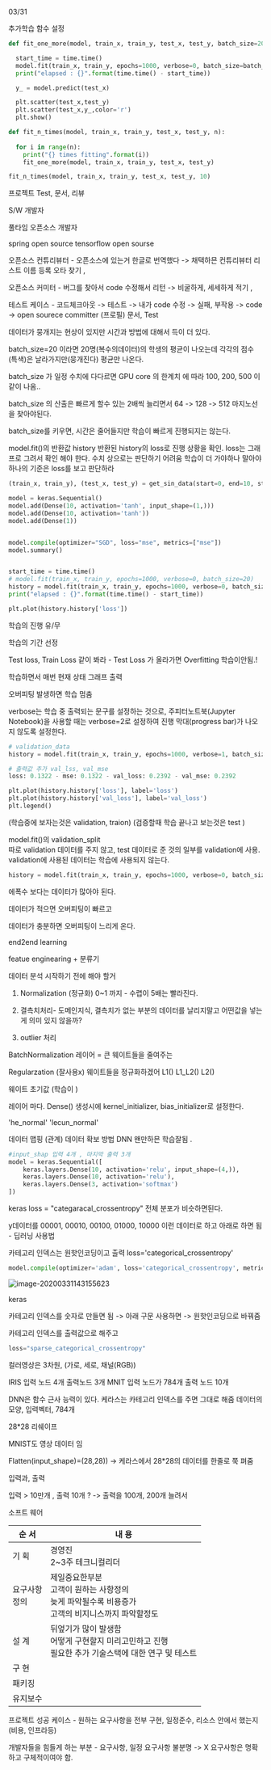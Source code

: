 
03/31


추가학습 함수 설정

```python
def fit_one_more(model, train_x, train_y, test_x, test_y, batch_size=20):

  start_time = time.time()
  model.fit(train_x, train_y, epochs=1000, verbose=0, batch_size=batch_size)
  print("elapsed : {}".format(time.time() - start_time))    

  y_ = model.predict(test_x)

  plt.scatter(test_x,test_y)
  plt.scatter(test_x,y_,color='r')
  plt.show()

def fit_n_times(model, train_x, train_y, test_x, test_y, n):
  
  for i in range(n):
    print("{} times fitting".format(i))
    fit_one_more(model, train_x, train_y, test_x, test_y)
```

```python
fit_n_times(model, train_x, train_y, test_x, test_y, 10)
```




프로젝트 
Test, 문서, 리뷰 

S/W 개발자  


풀타임 오픈소스 개발자 

spring open source 
tensorflow open sourse 

오픈소스 컨튜리뷰터 - 오픈소스에 있는거 한글로 번역했다 -> 채택하믄 컨튜리뷰터 리스트 이름 등록 
오타 찾기 ,

오픈소스 커미터 - 버그를 찾아서 code 수정해서 리턴 -> 비굴하게, 세세하게 적기 , 

테스트 케이스 - 코드체크아웃 -> 테스트 -> 내가 code 수정 -> 실패, 부작용 ->  code -> open sourece committer (프로필) 문서, Test



데이터가 뭉개지는 현상이 있지만 시간과 방법에 대해서 득이 더 있다. 

batch_size=20 이라면 20명(복수의데이터)의 학생의 평균이 나오는데 각각의 점수(특색)은 날라가지만(뭉개진다) 평균만 나온다. 



batch_size  가 일정 수치에 다다르면 GPU core 의 한계치 에 따라 100, 200, 500 이 같이 나옴.. 


batch_size 의 산출은 빠르게 할수 있는 2배씩 늘리면서 64 -> 128 -> 512  마지노선을 찾아야된다. 

batch_size를 키우면, 시간은 줄어들지만 학습이 빠르게 진행되지는 않는다. 




model.fit()의 반환값 history
반환된 history의 loss로 진행 상황을 확인.
loss는 그래프로 그려서 확인 해야 한다. 수치 상으로는 판단하기 어려움 
학습이 더 가야하나 말아야 하나의 기준은 loss를 보고 판단하라 


```python
(train_x, train_y), (test_x, test_y) = get_sin_data(start=0, end=10, step=0.1)

model = keras.Sequential()
model.add(Dense(10, activation='tanh', input_shape=(1,)))
model.add(Dense(10, activation='tanh'))
model.add(Dense(1))


model.compile(optimizer="SGD", loss="mse", metrics=["mse"])
model.summary()


start_time = time.time()
# model.fit(train_x, train_y, epochs=1000, verbose=0, batch_size=20)
history = model.fit(train_x, train_y, epochs=1000, verbose=0, batch_size=20)
print("elapsed : {}".format(time.time() - start_time))    
```

```python
plt.plot(history.history['loss'])
```

학습의 진행 유/무 

학습의 기간 선정 


Test loss, Train Loss 같이 봐라 - Test Loss 가 올라가면 Overfitting 학습이안됨.! 


학습하면서 매번 현재 상태 그래프 출력 

오버피팅 발생하면 학습 멈춤 

verbose는 학습 중 출력되는 문구를 설정하는 것으로, 주피터노트북(Jupyter Notebook)을 사용할 때는 verbose=2로 설정하여 진행 막대(progress bar)가 나오지 않도록 설정한다.


```python
# validation_data
history = model.fit(train_x, train_y, epochs=1000, verbose=1, batch_size=20, validation_data=(test_x, test_y))
```

```python
# 출력값 추가 val_lss, val_mse
loss: 0.1322 - mse: 0.1322 - val_loss: 0.2392 - val_mse: 0.2392
```

```python
plt.plot(history.history['loss'], label='loss')
plt.plot(history.history['val_loss'], label='val_loss')
plt.legend()
```

(학습중에 보자는것은 validation, traion)
(검증할때 학습 끝나고 보는것은 test )


model.fit()의 validation_split  
따로 validation 데이터를 주지 않고, test 데이터로 준 것의 일부를 validation에 사용.
validation에 사용된 데이터는 학습에 사용되지 않는다.

```python
history = model.fit(train_x, train_y, epochs=1000, verbose=0, batch_size=20, validation_split=0.1)
```

에폭수 보다는 데이터가 많아야 된다. 

데이터가 적으면 오버피팅이 빠르고 

데이터가 충분하면 오버피팅이 느리게 온다. 


end2end learning

featue enginearing + 분류기 


데이터 분석 시작하기 전에 해야 할거  

1. Normalization (정규화) 0~1 까지 - 수렵이 5배는 빨라진다. 

2. 결측치처리- 도메인지식, 결측치가 없는 부분의 데이터를 날리지말고 어떤값을 넣는게 의미 있지 않을까? 

3. outlier 처리 


BatchNormalization 레이어 
= 큰 웨이트들을 줄여주는 


Regularzation  (잘사용x)
웨이트들을 정규화하겠어 
L1() L1_L2() L2() 


웨이트 초기값  (학습이 )

레이어 마다. 
Dense() 생성시에 kernel_initializer, bias_initializer로 설정한다.

'he_normal'
'lecun_normal'


데이터 맵핑 (관계)
데이터 확보 방법 
DNN 왠만하믄 학습잘됨 .




```python
#input_shap 입력 4개 , 마지막 출력 3개
model = keras.Sequential([
    keras.layers.Dense(10, activation='relu', input_shape=(4,)),
    keras.layers.Dense(10, activation='relu'),
    keras.layers.Dense(3, activation='softmax')
])
```

keras
loss = "categaracal_crossentropy" 전체 분포가 비슷하면된다. 

y데이터를 00001, 00010, 00100, 01000, 10000 이런 데이터로 하고  아래로 하면 됨 - 딥러닝 사용법

카테고리 인덱스는 원핫인코딩이고 출력 loss='categorical_crossentropy'

```python
model.compile(optimizer='adam', loss='categorical_crossentropy', metrics=['accuracy'])
```

![image-20200331143155623](img/image-20200331143155623.png)


keras

카테고리 인덱스를 숫자로 만들면 됨 -> 아래 구문 사용하면 -> 원핫인코딩으로 바꿔줌

카테고리 인덱스를 출력값으로 해주고 
```python
loss="sparse_categorical_crossentropy"
```



컬러영상은 3차원, (가로, 세로, 채널(RGB))


IRIS 입력 노드 4개  출력노드 3개 
MNIT 입력 노드가 784개 출력 노드 10개

DNN은 함수 근사 능력이 있다. 
케라스는 카테고리 인덱스를 주면 그대로 해줌 
데이터의 모양, 입력벡터, 784개 

28*28 리쉐이프 

MNIST도 영상 데이터 임 

Flatten(input_shape)=(28,28)) -> 케라스에서 28*28의 데이터를 한줄로 쭉 펴줌

입력과, 출력 

입력 > 10만개 , 출력 10개 ? -> 출력을 100개, 200개 늘려서 



소프트 웨어 

순  서 | 내  용
--- | --- 
기  획 | 경영진<br/> 2~3주 테크니컬리더 
요구사항<br/>정의 | 제일중요한부분 <br/> 고객이 원하는 사항정의<br/> 늦게 파악될수록 비용증가<br/> 고객의 비지니스까지 파악할정도  
설  계 | 뒤엎기가 많이 발생함<br/> 어떻게 구현할지 미리고민하고 진행 <br/> 필요한 추가 기술스택에 대한 연구 및 테스트  
구  현 | 
패키징 | 
유지보수 |  


프로젝트 성공 케이스 - 원하는 요구사항을 전부 구현, 일정준수, 리소스 안에서 했는지 (비용, 인프라등)

개발자들을 힘들게 하는 부분 - 요구사항, 일정
요구사항 불분명 -> X 
요구사항은 명확하고 구체적이여야 함.




